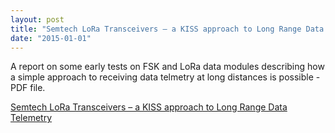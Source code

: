 ```yaml
---
layout: post
title: "Semtech LoRa Transceivers – a KISS approach to Long Range Data Telemetry"
date: "2015-01-01"
---
```


A report on some early tests on FSK and LoRa data modules describing how a simple approach to receiving data telmetry at long distances is possible - PDF file.

[Semtech LoRa Transceivers – a KISS approach to Long Range Data Telemetry](https://github.com/StuartsProjects/Test-Reports/blob/master/Semtech%20LoRa%20Transceivers%20%E2%80%93%20a%20KISS%20approach%20to%20Long%20Range%20Data%20Telemetry%20-%20January%202015.pdf)
